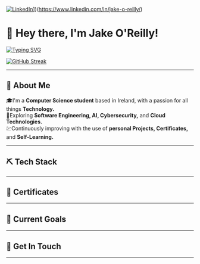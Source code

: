 [![LinkedIn](https://img.shields.io/badge/LinkedIn-%230077B5.svg?&style=flat-square&logo=linkedin&logoColor=white)]([https://www.linkedin.com/in/jake-o-reilly-30b460204/)])(https://www.linkedin.com/in/jake-o-reilly/)
# 👋 Hey there, I'm Jake O'Reilly!
[![Typing SVG](https://readme-typing-svg.herokuapp.com?font=&duration=3000&pause=1000&color=1E9A00&width=435&lines=Computer+Scientist;Tech+Enthusiast;Software+Engineer)](https://git.io/typing-svg)

[![GitHub Streak](https://github-readme-streak-stats.herokuapp.com?user=jakeoreillyy&theme=black-ice&date_format=j%20M%5B%20Y%5D&mode=weekly)](https://git.io/streak-stats)

---

## 🧠 About Me

🎓I'm a **Computer Science student** based in Ireland, with a passion for all things **Technology.**  
🔎Exploring **Software Engineering, AI, Cybersecurity,** and **Cloud Technologies.**  
💹Continuously improving with the use of **personal Projects, Certificates,** and **Self-Learning.**  

---

## ⛏️ Tech Stack

---

## 📄 Certificates

---

## 🥅 Current Goals

---

## 🤝 Get In Touch

---
